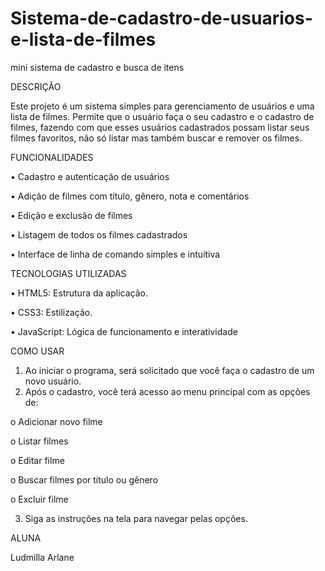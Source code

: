 # Sistema-de-cadastro-de-usuarios-e-lista-de-filmes
mini sistema de cadastro e busca de itens


DESCRIÇÃO

Este projeto é um sistema simples para gerenciamento de usuários e uma lista de filmes. Permite que o usuário faça o seu cadastro e o cadastro de filmes, fazendo com que esses usuários cadastrados possam listar seus filmes favoritos, não só listar mas também buscar e remover os filmes.


FUNCIONALIDADES

•	Cadastro e autenticação de usuários

•	Adição de filmes com título, gênero, nota e comentários

•	Edição e exclusão de filmes

•	Listagem de todos os filmes cadastrados

•	Interface de linha de comando simples e intuitiva


 TECNOLOGIAS UTILIZADAS 
 
•	HTML5: Estrutura da aplicação.

•	CSS3: Estilização.

•	JavaScript: Lógica de funcionamento e interatividade

	
COMO USAR

1.	Ao iniciar o programa, será solicitado que você faça o cadastro de um novo usuário.
2.	Após o cadastro, você terá acesso ao menu principal com as opções de:
	
o	Adicionar novo filme

o	Listar filmes

o	Editar filme

o	Buscar filmes por título ou gênero

o	Excluir filme

3. Siga as instruções na tela para navegar pelas opções.

ALUNA 

Ludmilla Arlane



